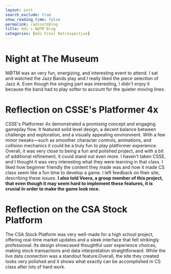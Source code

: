 ```yaml
---
layout: post 
search_exclude: true
show_reading_time: false
permalink: /adinatmblog
title: Adi's N@TM Blog
categories: [Adi Final Retrospective]
---
```


# Night at The Museum

N@TM was an very fun, energizing, and interesting event to attend. I sat and watched the Jazz Bands play and I really liked the piece selection of Jazz A. Even though the singing part was interesting, I didn't enjoy it because the band had to play softer to account for the quieter moving lines. 

# Reflection on CSSE's Platformer 4x

CSSE's Platformer 4x demonstrated a promising concept and engaging gameplay flow. It featured solid level design, a decent balance between challenge and exploration, and a visually appealing environment. With a few minor tweaks—such as smoother character controls, animations, and collision mechanics it could be a truly fun to play platformer experience. Overall, it was very close to being a fun and polished project, and with a bit of additional refinement, it could stand out even more.
I haven't taken CSSE, and I thought it was very interesting what they were learning in that class. I liked how beginner friendly the content they made was and how it made CS class seem like a fun time to develop a game. I left feedback on their site, describing these issues. **I also told Veera, a group member of this project, that even though it may seem hard to implement these features, it is crucial in order to make the game look nice.**

# Reflection on the CSA Stock Platform

The CSA Stock Platform was very well-made for a high school project, offering real-time market updates and a sleek interface that felt strikingly professional. Its design showcased thoughtful user experience choices, making stock transactions and data interpretation straightforward. While the live data connection was a standout feature.Overall, the site they created looks very polished and it shows what exactly can be accomplished in CS class after lots of hard work. 